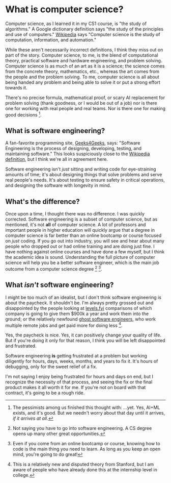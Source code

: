 # What is computer science?

Computer science, as I learned it in my CS1 course, is "the study of algorithms." 
A Google dictionary definition says "the study of the principles and use of computers."
[Wikipedia](https://en.wikipedia.org/wiki/Computer_science) says "Computer science is 
the study of computation, information, and automation."

While these aren't necessarily incorrect definitions, I think they miss out on part of the story.
Computer science, to me, is the blend of computational theory, practical software and hardware engineering,
and problem solving. Computer science is as much of an art as it is a science; the science comes from the
concrete theory, mathematics, etc., whereas the art comes from the people and the problem solving. To me,
computer science is all about being handed any problem and being able to solve it or put a strong effort
towards it.

There's no precise formula, mathematical proof, or scary AI replacement for problem solving (thank goodness, 
or I would be out of a job) nor is there one for working with real people and real teams. Nor is there one 
for making good decisions [^ref1].

## What is software engineering?

A fan-favorite programming site, [Geeks4Geeks](https://www.geeksforgeeks.org/software-engineering-introduction-to-software-engineering/),
says: "Software Engineering is the process of designing, developing, testing, and maintaining software." This looks
suspiciously close to the [Wikipedia definition](https://en.wikipedia.org/wiki/Software_engineering),
but I think we're all in agreement here.

Software engineering isn't *just* sitting and writing code for eye-straining amounts of time;
it's about designing things that solve problems and serve real people's needs. It's about testing 
to ensure safety in critical operations, and designing the software with longevity in mind.

## What's the difference?

Once upon a time, I thought there was no difference. I was quickly corrected. Software engineering is a subset 
of computer science, but as mentioned, it's not **all** of computer science. A lot of professors and important 
people in higher education will quickly argue that a degree in computer science is far better than an online 
bootcamp or course focused on *just* coding. If you go out into industry, you will see and hear about
many people who dropped out or had online training and are doing just fine. I have nothing against 
online courses and have done a few myself, but I think the academic idea is sound. Understanding 
the full picture of computer science will help you be a better software engineer, which is the main 
job outcome from a computer science degree [^ref2] [^ref3].

## What *isn't* software engineering?

I might be too much of an idealist, but I don't think software engineering is about the paycheck.
It shouldn't be. I'm always pretty grossed out and disappointed by the people looking at 
[levels.fyi](https://www.levels.fyi) comparisons of which company is going to give them $900k a
year and work them into the ground; or the relatively newfound [ghost software engineers](https://www.businessinsider.com/tech-companies-ghost-engineers-stanford-underperformers-coding-2024-11), 
who work multiple remote jobs and get paid more for doing less [^ref4].

Yes, the paycheck is nice. Yes, it can positively change your quality of life. But if you're doing 
it only for that reason, I think you will be left disappointed and frustrated.

Software engineering **is** getting frustrated at a problem but working diligently for hours,
days, weeks, months, and years to fix it. It's hours of debugging, only for the sweet
relief of a fix.

I'm not saying I enjoy being frustrated for hours and days on end, but I recognize the necessity
of that process, and seeing the fix or the final product makes it all worth it for me. If
you're not on board with that contract, it's going to be a rough ride.


[^ref1]: The pessimists among us finished this thought with: ...yet. Yes, AI+ML exists, and it's good. But
we needn't worry about that day until it arrives, *if it arrives at all*.

[^ref2]: Not saying you have to go into software engineering. A CS degree opens up many other great opportunities.

[^ref3]: Even if you come from an online bootcamp or course, knowing how to code is the main thing you need to learn.
As long as you keep an open mind, you're going to do great!

[^ref4]: This is a relatively new and disputed theory from Stanford, but I am aware of people who have already done this at the internship level in college.
